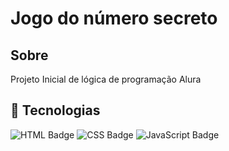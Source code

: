 <h1>Jogo do número secreto</h1>

<h2>Sobre</h2>
<p>Projeto Inicial de lógica de programação Alura</p>

## 🚀 Tecnologias
  </div>
      <img src="https://img.shields.io/badge/HTML-239120?style=for-the-badge&logo=html5&logoColor=white" alt="HTML Badge">
      <img src="https://img.shields.io/badge/CSS-239120?style=for-the-badge&logo=css3&logoColor=white" alt="CSS Badge">
      <img src="https://img.shields.io/badge/JavaScript-F7DF1E?style=for-the-badge&logo=javascript&logoColor=black" alt="JavaScript Badge">
  </div>
